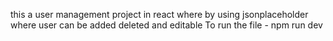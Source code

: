 this a user management project in react where by using jsonplaceholder where user can be added deleted and editable 
To run the file - npm run dev
